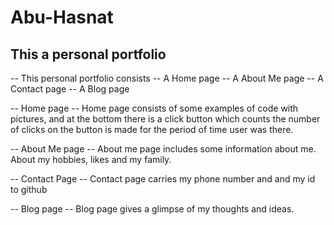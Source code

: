 # Abu-Hasnat

## This a personal portfolio

-- This personal portfolio consists
 -- A Home page
 -- A About Me page
 -- A Contact page
 -- A Blog page

-- Home page
 -- Home page consists of some examples of code with pictures, and at the bottom there is a click button which counts the number of clicks on the button is made for the period of time user was there.

-- About Me page
 -- About me page includes some information about me. About my hobbies, likes and my family.

-- Contact Page
 -- Contact page carries my phone number and and my id to github

-- Blog page
 -- Blog page gives a glimpse of my thoughts and ideas.


